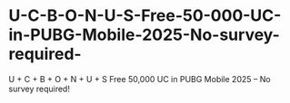 # U-C-B-O-N-U-S-Free-50-000-UC-in-PUBG-Mobile-2025-No-survey-required-
U + C + B + O + N + U + S Free 50,000 UC in PUBG Mobile 2025 – No survey required!
